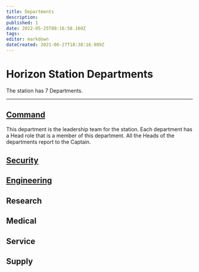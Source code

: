 ```yaml
---
title: Departments
description: 
published: 1
date: 2022-05-25T00:16:58.160Z
tags: 
editor: markdown
dateCreated: 2021-06-27T18:38:16.989Z
---
```


# Horizon Station Departments

The station has 7 Departments.


---

## [Command](/departments/Command) 

This department is the leadership team for the station. Each department has a Head role that is a member of this department.
All the Heads of the departments report to the Captain.


## [Security](/departments/Security)

## [Engineering](/departments/Engineering) 

## Research

## Medical

## Service

## Supply